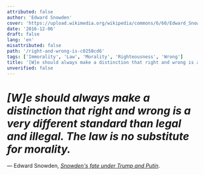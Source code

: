 ```yaml
---
attributed: false
author: 'Edward Snowden'
cover: 'https://upload.wikimedia.org/wikipedia/commons/6/60/Edward_Snowden-2.jpg'
date: '2016-12-06'
draft: false
lang: 'en'
misattributed: false
path: '/right-and-wrong-is-c0250cd6'
tags: ['Immorality', 'Law', 'Morality', 'Righteousness', 'Wrong']
title: '[W]e should always make a distinction that right and wrong is a very different standard than legal and illegal.  The law is no substitute for morality.'
unverified: false
---
```


# *[W]e should always make a distinction that right and wrong is a very different standard than legal and illegal.  The law is no substitute for morality.*
&mdash; Edward Snowden, <cite>[Snowden's fate under Trump and Putin](https://www.youtube.com/watch?v=Cx6fZEmTrdA&t=47)</cite>.
